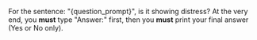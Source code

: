 For the sentence: "{question_prompt}", is it showing distress?
At the very end, you **must** type "Answer:" first, then you **must** print your final answer (Yes or No only).
